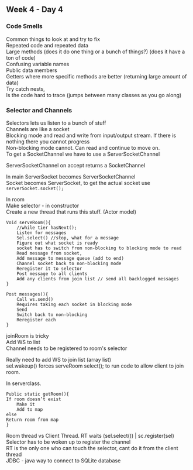 ## Week 4 - Day 4
### Code Smells
Common things to look at and try to fix  
Repeated code and repeated data  
Large methods (does it do one thing or a bunch of things?) (does it have a ton of code)  
Confusing variable names  
Public data members  
Getters where more specific methods are better (returning large amount of data)  
Try catch nests,  
Is the code hard to trace (jumps between many classes as you go along)  

### Selector and Channels
Selectors lets us listen to a bunch of stuff  
Channels are like a socket  
Blocking mode and read and write from input/output stream. If there is nothing there you cannot progress  
Non-blocking mode cannot. Can read and continue to move on.  
To get a SocketChannel we have to use a ServerSocketChannel  

ServerSocketChannel on accept returns a SocketChannel  

In main ServerSocket becomes ServerSocketChannel  
Socket becomes ServerSocket, to get the actual socket use ```serverSocket.socket();```


In room  
Make selector - in constructor  
Create a new thread that runs this stuff. (Actor model)  

```
Void serveRoom(){
    //while tier hasNext();
    Listen for messages
    Sel.select() //stop, what for a message
    Figure out what socket is ready
    socket has to switch from non-blocking to blocking mode to read
    Read message from socket, 
    Add message to message queue (add to end)
    Channel socket back to non-blocking mode
    Reregister it to selector
    Post message to all clients
    Add any clients from join list // send all backlogged messages
}

Post messages(){
    Call ws.send()
    Requires taking each socket in blocking mode
    Send 
    Switch back to non-blocking
    Reregister each 
}
```

joinRoom is tricky  
Add WS to list  
Channel needs to be registered to room's selector  

Really need to add WS to join list (array list)  
sel.wakeup() forces serveRoom select(); to run code to allow client to join room.   

In serverclass. 

```
Public static getRoom(){
If room doesn’t exist 
    Make it
    Add to map
else
Return room from map
}
```

Room thread vs Client Thread. 
RT waits (sel.select()) | sc.register(sel)  
Selector has to be woken up to register the channel  
RT is the only one who can touch the selector, cant do it from the client thread  
JDBC - java way to connect to SQLite database 